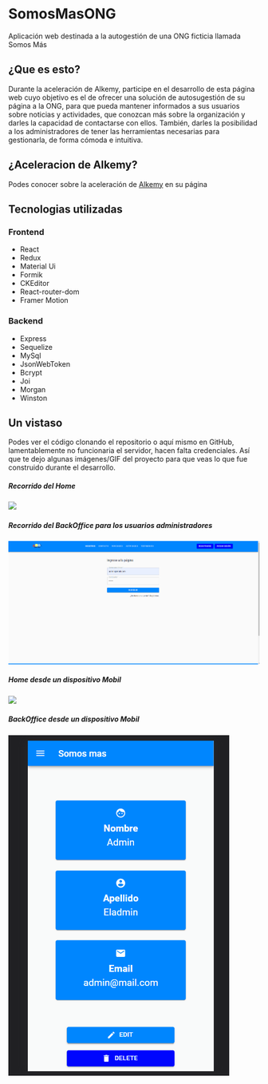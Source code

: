 # SomosMasONG
Aplicación web destinada a la autogestión de una ONG ficticia llamada Somos Más

## ¿Que es esto?
Durante la aceleración de Alkemy, participe en el desarrollo de esta página web cuyo objetivo es el de ofrecer una solución de autosugestión de su página a la ONG, para que pueda mantener informados a sus usuarios sobre noticias y actividades, que conozcan más sobre la organización y darles la capacidad de contactarse con ellos.
También, darles la posibilidad a los administradores de tener las herramientas necesarias para gestionarla, de forma cómoda e intuitiva.

## ¿Aceleracion de Alkemy?
Podes conocer sobre la aceleración de [Alkemy](http://alkemy.org/) en su página

## Tecnologias utilizadas

### Frontend
- React
- Redux
- Material Ui
- Formik
- CKEditor
- React-router-dom
- Framer Motion

### Backend
- Express
- Sequelize
- MySql
- JsonWebToken
- Bcrypt
- Joi
- Morgan
- Winston

## Un vistaso
Podes ver el código clonando el repositorio o aquí mismo en GitHub, lamentablemente no funcionaria el servidor, hacen falta credenciales. Así que te dejo algunas imágenes/GIF del proyecto para que veas lo que fue construido durante el desarrollo.

##### Recorrido del Home
<img src="images/Animation1.gif">

##### Recorrido del BackOffice para los usuarios administradores
<img src="images/Animation2.gif">

##### Home desde un dispositivo Mobil
<img src="images/Animation3.gif">

##### BackOffice desde un dispositivo Mobil
<img src="images/Animation4.gif">
